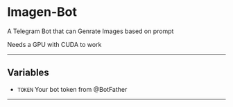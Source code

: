 # Imagen-Bot

A Telegram Bot that can Genrate Images based on prompt

Needs a GPU with CUDA to work

---

## Variables

- `TOKEN` Your bot token from @BotFather

---
